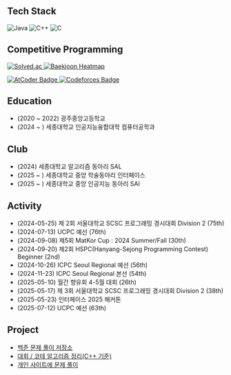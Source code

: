 ## Tech Stack
<p>
  <img alt="Java" src="https://img.shields.io/badge/Java-FF9A00?style=flat-square&logo=openjdk&logoColor=white">
  <img alt="C++" src="https://img.shields.io/badge/C%2B%2B-00599C?style=flat-square&logo=cplusplus&logoColor=white">
  <img alt="C" src="https://img.shields.io/badge/C-239DFF?style=flat-square&logo=c&logoColor=white">
</p>

## Competitive Programming
<p>
  <a href="https://solved.ac/profile/rlatjwls3333/">
    <img alt="Solved.ac" src="https://mazassumnida.wtf/api/v2/generate_badge?boj=rlatjwls3333">
    <img alt="Baekjoon Heatmap" src="https://mazandi.herokuapp.com/api?handle=rlatjwls3333&theme=dark">
  </a>
</p>
<p>
  <a href="https://atcoder.jp/users/rlatjwls7882">
    <img alt="AtCoder Badge" src="https://atcoder.junah.dev/v1/generate_badge?name=rlatjwls7882">
  </a>
  <a href="https://codeforces.com/profile/rlatjwls7882">
    <img alt="Codeforces Badge" src="https://cf.leed.at?id=rlatjwls7882">
  </a>
</p>

## Education
- (2020 ~ 2022) 광주중앙고등학교
- (2024 ~ ) 세종대학교 인공지능융합대학 컴퓨터공학과

## Club
- (2024) 세종대학교 알고리즘 동아리 SAL
- (2025 ~ ) 세종대학교 중앙 학술동아리 인터페이스
- (2025 ~ ) 세종대학교 중앙 인공지능 동아리 SAI

## Activity
- (2024-05-25) 제 2회 서울대학교 SCSC 프로그래밍 경시대회 Division 2 (75th)
- (2024-07-13) UCPC 예선 (76th)
- (2024-09-08) 제5회 MatKor Cup : 2024 Summer/Fall (30th)
- (2024-09-20) 제2회 HSPC(Hanyang-Sejong Programming Contest) Beginner (2nd)
- (2024-10-26) ICPC Seoul Regional 예선 (56th)
- (2024-11-23) ICPC Seoul Regional 본선 (54th)
- (2025-05-10) 월간 향유회 4-5월 대회 (26th)
- (2025-05-17) 제 3회 서울대학교 SCSC 프로그래밍 경시대회 Division 2 (38th)
- (2025-05-23) 인터페이스 2025 해커톤
- (2025-07-12) UCPC 예선 (63th)

## Project
- [백준 문제 풀이 저장소](https://github.com/rlatjwls7882/Baekjoon)
- [대회 / 코테 알고리즘 정리(C++ 기준)](https://github.com/rlatjwls7882/Cpp-Algorithms)
- [개인 사이트에 문제 풀이](https://projectbpm.kro.kr/user/rlatjwls3333)
